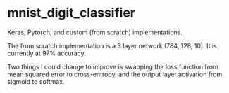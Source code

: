 # mnist_digit_classifier

Keras, Pytorch, and custom (from scratch) implementations.

The from scratch implementation is a 3 layer
network (784, 128, 10). It is currently at 97% accuracy.

Two things I could change to improve is swapping the loss
function from mean squared error to cross-entropy,
and the output layer activation from sigmoid to softmax.
